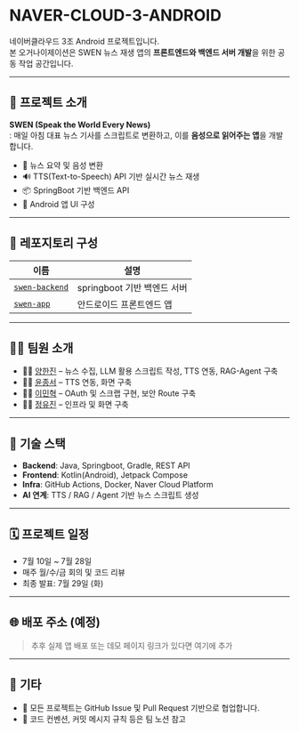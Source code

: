 # NAVER-CLOUD-3-ANDROID

네이버클라우드 3조 Android 프로젝트입니다.  
본 오거나이제이션은 SWEN 뉴스 재생 앱의 **프론트엔드와 백엔드 서버 개발**을 위한 공동 작업 공간입니다.

---

## 📱 프로젝트 소개

**SWEN (Speak the World Every News)**  
: 매일 아침 대표 뉴스 기사를 스크립트로 변환하고, 이를 **음성으로 읽어주는 앱**을 개발합니다.

- 📰 뉴스 요약 및 음성 변환
- 🔊 TTS(Text-to-Speech) API 기반 실시간 뉴스 재생
- 📦 SpringBoot 기반 백엔드 API
- 🎨 Android 앱 UI 구성

---

## 📁 레포지토리 구성

| 이름          | 설명                             |
|---------------|----------------------------------|
| [`swen-backend`](https://github.com/NAVER-CLOUD-3-ANDROID/swen-springboot) | springboot 기반 백엔드 서버 |
| [`swen-app`](https://github.com/NAVER-CLOUD-3-ANDROID/swen-app)         | 안드로이드 프론트엔드 앱     |

---

## 🧑‍💻 팀원 소개

- 👩‍💻 [양한진](https://github.com/hanzyn09) – 뉴스 수집, LLM 활용 스크립트 작성, TTS 연동, RAG-Agent 구축
- 👨‍💻 [윤종서](https://github.com/winter-816) – TTS 연동, 화면 구축
- 👩‍💻 [이민혁](https://github.com/MinhyeokChoco) – OAuth 및 스크랩 구현, 보안 Route 구축
- 👩‍💻 [정유진](https://github.com/juj990717) – 인프라 및 화면 구축

---

## 🔧 기술 스택

- **Backend**: Java, Springboot, Gradle, REST API
- **Frontend**: Kotlin(Android), Jetpack Compose
- **Infra**: GitHub Actions, Docker, Naver Cloud Platform
- **AI 연계**: TTS / RAG / Agent 기반 뉴스 스크립트 생성

---

## 🗓️ 프로젝트 일정

- 7월 10일 ~ 7월 28일
- 매주 월/수/금 회의 및 코드 리뷰
- 최종 발표: 7월 29일 (화)

---

## 🌐 배포 주소 (예정)

> 추후 실제 앱 배포 또는 데모 페이지 링크가 있다면 여기에 추가

---

## 📄 기타

- 📌 모든 프로젝트는 GitHub Issue 및 Pull Request 기반으로 협업합니다.
- 📝 코드 컨벤션, 커밋 메시지 규칙 등은 팀 노션 참고
